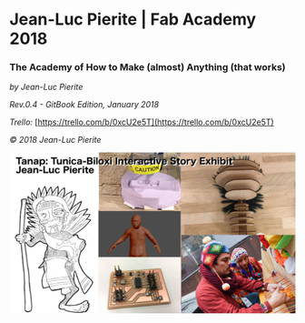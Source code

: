 # Jean-Luc Pierite \| Fab Academy 2018

### The Academy of How to Make \(almost\) Anything \(that works\)

_by Jean-Luc Pierite_

_Rev.0.4 - GitBook Edition, January 2018_

_Trello:_ [https://trello.com/b/0xcU2e5T](https://trello.com/b/0xcU2e5T)

_&copy; 2018 Jean-Luc Pierite_

![](/presentation.png)